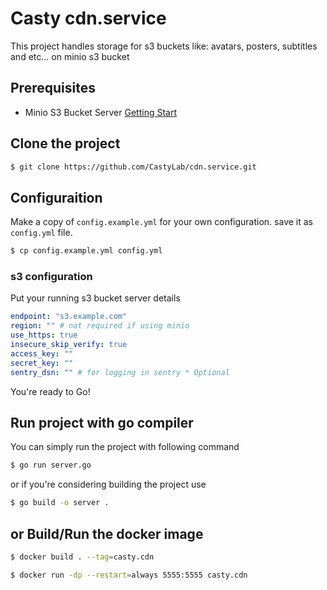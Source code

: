 # Casty cdn.service
This project handles storage for s3 buckets like: avatars, posters, subtitles and etc... on minio s3 bucket

## Prerequisites
* Minio S3 Bucket Server [Getting Start](https://github.com/minio/minio)

## Clone the project
```bash
$ git clone https://github.com/CastyLab/cdn.service.git
```

## Configuraition
Make a copy of `config.example.yml` for your own configuration. save it as `config.yml` file.
```bash
$ cp config.example.yml config.yml
```

### s3 configuration
Put your running s3 bucket server details
```yaml
endpoint: "s3.example.com"
region: "" # not required if using minio
use_https: true
insecure_skip_verify: true
access_key: ""
secret_key: ""
sentry_dsn: "" # for logging in sentry * Optional
```

You're ready to Go!

## Run project with go compiler
You can simply run the project with following command
```bash
$ go run server.go
```

or if you're considering building the project use
```bash
$ go build -o server .
```

## or Build/Run the docker image
```bash
$ docker build . --tag=casty.cdn

$ docker run -dp --restart=always 5555:5555 casty.cdn
```
